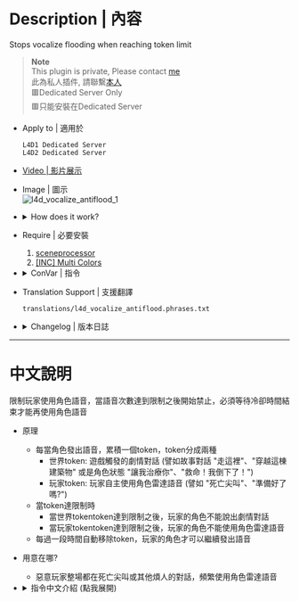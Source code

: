# Description | 內容
Stops vocalize flooding when reaching token limit

> __Note__ <br/>
This plugin is private, Please contact [me](/#私人插件列表-private-plugins-list)<br/>
此為私人插件, 請聯繫[本人](/#私人插件列表-private-plugins-list)
<br/>🟥Dedicated Server Only
<br/>🟥只能安裝在Dedicated Server

* Apply to | 適用於
	```
	L4D1 Dedicated Server
	L4D2 Dedicated Server
	```

* [Video | 影片展示](https://youtu.be/coX2i0tun0k)

* Image | 圖示
	<br/>![l4d_vocalize_antiflood_1](image/l4d_vocalize_antiflood_1.jpg)

* <details><summary>How does it work?</summary>

	* Stops vocalize flooding in server.
	* When player's character vocalizes, add a token, there are two types of token.
		* World token: Created by the map (such as landmarks, "Down this way", "Through here") and by the game (such as team mate actions, "Let me heal you up", "Help I'm falling")
		* Player token: Player uses vocalize command (such as "Death Scream", "Hurry up")
	* Once token limit reach
		* World token limit reach: Your character can not speak, conversation trigger by map or by the game
		* Player token limit reach: Player can't use vocalize command
	* Stops vocalize when reaching token limit, token would be decreased after certain time
</details>

* Require | 必要安裝
	1. [sceneprocessor](https://forums.alliedmods.net/showpost.php?p=2766130&postcount=59)
	2. [[INC] Multi Colors](https://github.com/fbef0102/L4D1_2-Plugins/releases/tag/Multi-Colors)

* <details><summary>ConVar | 指令</summary>

	* cfg\sourcemod\l4d_vocalize_antiflood.cfg
		```php
		// Time interval to decrease a player token. (second)
		l4d_vocalize_antiflood_player_token_time "10"

		// Time interval to decrease a word token. (second)
		l4d_vocalize_antiflood_word_token_time "5"

		// Max Player Token limit. (-1 = No Limit)
		l4d_vocalize_antiflood_player_token_limit "3"

		// Max World Token limit. (-1 = No Limit)
		l4d_vocalize_antiflood_world_token_limit "-1"

		// If 1, notify antiflood message to player.
		l4d_vocalize_antiflood_notify "1"

		// If 1, prevent all vocalizing talk triggered by the map (Remove all instanced_scripted_scene entities)
		l4d_vocalize_antiflood_remove_maptalk "0"

		// Players with these flags have immune to token limit. (Empty=Everyone, -1=Nobody)
		l4d_vocalize_antiflood_immue_flag "z"
		```
</details>

* Translation Support | 支援翻譯
	```
	translations/l4d_vocalize_antiflood.phrases.txt
	```

* <details><summary>Changelog | 版本日誌</summary>

	* v1.0h (2024-4-28)
		* Update Cvars

	* v1.3 (2022-11-18)
		* Remake Code
		* Add Cvars
		* Split token into world and player
		* Delete commands

	* v1.0.2
		* [Original Plugin by Mr. Zero](https://forums.alliedmods.net/showthread.php?t=241588)
</details>

- - - -
# 中文說明
限制玩家使用角色語音，當語音次數達到限制之後開始禁止，必須等待冷卻時間結束才能再使用角色語音

* 原理
	* 每當角色發出語音，累積一個token，token分成兩種
		* 世界token: 遊戲觸發的劇情對話 (譬如故事對話 "走這裡"、"穿越這棟建築物" 或是角色狀態 "讓我治療你"、"救命！我倒下了！")
		* 玩家token: 玩家自主使用角色雷達語音 (譬如 "死亡尖叫"、"準備好了嗎?")
	* 當token達限制時
		* 當世界tokentoken達到限制之後，玩家的角色不能說出劇情對話
		* 當玩家tokentoken達到限制之後，玩家的角色不能使用角色雷達語音
	* 每過一段時間自動移除token，玩家的角色才可以繼續發出語音

* 用意在哪?
	* 惡意玩家整場都在死亡尖叫或其他煩人的對話，頻繁使用角色雷達語音

* <details><summary>指令中文介紹 (點我展開)</summary>

	* cfg\sourcemod\l4d_vocalize_antiflood.cfg
		```php
		// 每10秒降低一個 玩家token
		l4d_vocalize_antiflood_player_token_time "10"

		// 每10秒降低一個 世界token
		l4d_vocalize_antiflood_word_token_time "5"

		// 每一位玩家短時間內使用雷達語音的次數 (-1 = 無限制)
		l4d_vocalize_antiflood_player_token_limit "3"

		// 每一位玩家短時間內觸發劇情對話的次數 (-1 =無限制)
		l4d_vocalize_antiflood_world_token_limit "-1"

		// 為1時，通知玩家你被限制語音.
		l4d_vocalize_antiflood_notify "1"

		// 為1時，移除所有地圖觸發的劇情對話. (移除 instanced_scripted_scene 實體)
		l4d_vocalize_antiflood_remove_maptalk "0"

		// 擁有這些權限的玩家，不受此插件限制語音 (留白 = 任何人都不受限制, -1: 所有人都被限制)
		l4d_vocalize_antiflood_immue_flag "z"
		```
</details>


